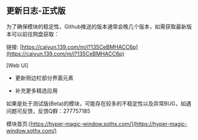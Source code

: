 ## 更新日志-正式版

为了确保模块的稳定性，Github推送的版本通常会晚几个版本，如需获取最新版本可以前往网盘获取：

链接: [https://caiyun.139.com/m/i?135CeBMHACC6p](https://caiyun.139.com/m/i?135CeBMHACC6p)

<!-- [模块主体]

 - 修复小米平板6在MIUI14专版会卡第一屏的问题 -->

<!-- [应用布局优化]

- 在平板设备默认禁用哔哩哔哩的应用布局优化，以解决OS2下内存泄露的问题。 -->

[Web UI]

- 更新侧边栏部分界面元素

- 补充更多精选应用


如果是处于测试版(Beta)的模块，可能存在较多的不稳定性以及异常BUG，如遇问题可反馈，反馈Q群：277757185

模块首页:[https://hyper-magic-window.sothx.com/](https://hyper-magic-window.sothx.com/)